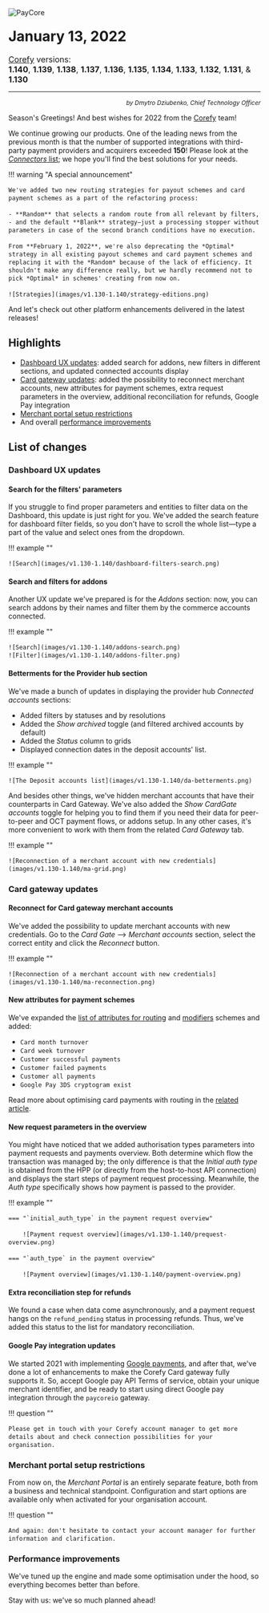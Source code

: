 <img src="/release-notes/images/corefy-planet.png" alt="PayCore" style="width: 375px; float: left; padding-right: 15px;">

# January 13, 2022

<span style="font-size: 115%">[Corefy](https://corefy.com/) versions:<br>
**1.140**, **1.139**, **1.138**, **1.137**, **1.136**, **1.135**, **1.134**, **1.133**, **1.132**, **1.131**, & **1.130** </span>
<hr>
<div style="text-align: right; font-size: 85%; font-style: italic;">by Dmytro Dziubenko, Chief Technology Officer</div>

Season's Greetings! And best wishes for 2022 from the [Corefy](https://corefy.com/) team!

We continue growing our products. One of the leading news from the previous month is that the number of supported integrations with third-party payment providers and acquirers exceeded **150**! Please look at the [*Connectors* list](/connectors/); we hope you'll find the best solutions for your needs.

!!! warning "A special announcement"

    We've added two new routing strategies for payout schemes and card payment schemes as a part of the refactoring process:
    
    - **Random** that selects a random route from all relevant by filters,
    - and the default **Blank** strategy—just a processing stopper without parameters in case of the second branch conditions have no execution.

    From **February 1, 2022**, we're also deprecating the *Optimal* strategy in all existing payout schemes and card payment schemes and replacing it with the *Random* because of the lack of efficiency. It shouldn't make any difference really, but we hardly recommend not to pick *Optimal* in schemes' creating from now on.

    ![Strategies](images/v1.130-1.140/strategy-editions.png)

And let's check out other platform enhancements delivered in the latest releases!

## Highlights

* [Dashboard UX updates](#dashboard-ux-updates): added search for addons, new filters in different sections, and updated connected accounts display
* [Card gateway updates](#card-gateway-updates): added the possibility to reconnect merchant accounts, new attributes for payment schemes, extra request parameters in the overview, additional reconciliation for refunds, Google Pay integration
* [Merchant portal setup restrictions](#merchant-portal-setup-restrictions)
* And overall [performance improvements](#performance-improvements)

## List of changes

### Dashboard UX updates

#### Search for the filters' parameters

If you struggle to find proper parameters and entities to filter data on the Dashboard, this update is just right for you. We've added the search feature for dashboard filter fields, so you don't have to scroll the whole list—type a part of the value and select ones from the dropdown.

!!! example ""

    ![Search](images/v1.130-1.140/dashboard-filters-search.png)

#### Search and filters for addons

Another UX update we've prepared is for the *Addons* section: now, you can search addons by their names and filter them by the commerce accounts connected.

!!! example ""

    ![Search](images/v1.130-1.140/addons-search.png)
    ![Filter](images/v1.130-1.140/addons-filter.png)

#### Betterments for the Provider hub section

We've made a bunch of updates in displaying the provider hub *Connected accounts* sections:

* Added filters by statuses and by resolutions
* Added the *Show archived* toggle (and filtered archived accounts by default)
* Added the *Status* column to grids
* Displayed connection dates in the deposit accounts' list.

!!! example ""

    ![The Deposit accounts list](images/v1.130-1.140/da-betterments.png)

And besides other things, we've hidden merchant accounts that have their counterparts in Card Gateway. We've also added the *Show CardGate accounts* toggle for helping you to find them if you need their data for peer-to-peer and OCT payment flows, or addons setup. In any other cases, it's more convenient to work with them from the related *Card Gateway* tab.

!!! example ""

    ![Reconnection of a merchant account with new credentials](images/v1.130-1.140/ma-grid.png)

### Card gateway updates

#### Reconnect for Card gateway merchant accounts

We've added the possibility to update merchant accounts with new credentials. Go to the *Card Gate* --> *Merchant accounts* section, select the correct entity and click the *Reconnect* button.

!!! example ""

    ![Reconnection of a merchant account with new credentials](images/v1.130-1.140/ma-reconnection.png)

#### New attributes for payment schemes

We've expanded the [list of attributes for routing](/products/payment-gateway/payment-routing-schemes//#card-payment-condition-context-attributes) and [modifiers](/products/payment-gateway/payment-routing-schemes/#modifier-condition-context-attributes) schemes and added:

* `Card month turnover`
* `Card week turnover`
* `Customer successful payments`
* `Customer failed payments`
* `Customer all payments`
* `Google Pay 3DS cryptogram exist`

Read more about optimising card payments with routing in the [related article](/products/payment-gateway/payment-routing-schemes/#card-gateways-routing-schemes).

#### New request parameters in the overview

You might have noticed that we added authorisation types parameters into payment requests and payments overview. Both determine which flow the transaction was managed by; the only difference is that the *Initial auth type* is obtained from the HPP (or directly from the host-to-host API connection) and displays the start steps of payment request processing. Meanwhile, the *Auth type* specifically shows how payment is passed to the provider.

!!! example ""

    === "`initial_auth_type` in the payment request overview"

        ![Payment request overview](images/v1.130-1.140/prequest-overview.png)

    === "`auth_type` in the payment overview"

        ![Payment overview](images/v1.130-1.140/payment-overview.png)

#### Extra reconciliation step for refunds

We found a case when data come asynchronously, and a payment request hangs on the `refund_pending` status in processing refunds. Thus, we've added this status to the list for mandatory reconciliation.

#### Google Pay integration updates

We started 2021 with implementing [Google payments](/integration/payment-methods/google-pay/), and after that, we've done a lot of enhancements to make the Corefy Card gateway fully supports it. So, accept Google pay API Terms of service, obtain your unique merchant identifier, and be ready to start using direct Google pay integration through the `paycoreio` gateway.

!!! question ""

    Please get in touch with your Corefy account manager to get more details about and check connection possibilities for your organisation.

### Merchant portal setup restrictions

From now on, the *Merchant Portal* is an entirely separate feature, both from a business and technical standpoint. Configuration and start options are available only when activated for your organisation account.

!!! question ""

    And again: don't hesitate to contact your account manager for further information and clarification.

### Performance improvements

We've tuned up the engine and made some optimisation under the hood, so everything becomes better than before.

Stay with us: we've so much planned ahead!
